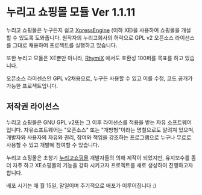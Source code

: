 # 누리고 쇼핑몰 모듈 Ver 1.1.11

누리고 쇼핑몰은 누구든지 쉽고 [XpressEngine](http://xpressengine.com) (이하 XE)을 사용하여 쇼핑몰을 개설 할 수 있도록 도와줍니다.
원작자의 누리고회사의 허락으로 GPL v2 오픈소스 라이선스를 그대로 채용하여 프로젝트를 실행하고 있습니다.

또한 누리고 모듈은 XE뿐만 아니라, [RhymiX](https://www.rhymix.org) 에서도 호환성 100퍼를 목표를 하고 있습니다.

오픈소스 라이센스인 GPL v2채용으로, 누구든 사용할 수 있고 이를 수정, 코드 공개가 가능한 프로젝트입니다.

## 저작권 라이선스

누리고 쇼핑몰은 GNU GPL v2또는 그 이후 라이선스를 적용을 받는 자유 소프트웨어 입니다. 자유소프트웨어는 "오픈소스" 또는 "개방형"이라는 명칠으로도 알려져 있으며, 개발자와 사용자의 자유와 권리, 참여와 책임을 강조하는 프로그램으로 누구나 무료로 사용할 수 있고 개발에 참여할 수 있습니다.

누리고 쇼핑몰은 초창기 [누리고쇼핑몰](http://www.xeshoppingmall.com/) 개발자들의 의해 제작이 되었지만, 유지보수를 좀 더 자주 하고 XE쇼핑몰의 기능을 강화 시키고자 프로젝트를 새로 생성하여 진행하고자 합니다.

배포 시기는 매 월 15일, 말일이며 주기적으로 배포가 이루어집니다 :)
